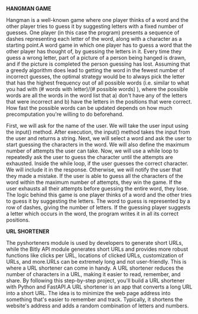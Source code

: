 **HANGMAN GAME**

Hangman is a well-known game where one player thinks of a word and the other player tries to guess it by suggesting letters with a fixed number of guesses. One player (in this case the program) presents a sequence of dashes representing each letter of the word, along with a character as a starting point.A word game in which one player has to guess a word that the other player has thought of, by guessing the letters in it. Every time they guess a wrong letter, part of a picture of a person being hanged is drawn, and if the picture is completed the person guessing has lost.
Assuming that a greedy algorithm does lead to getting the word in the fewest number of incorrect guesses, the optimal strategy would be to always pick the letter that has the highest frequency out of all possible words (i.e. similar to what you had with (# words with letter)/(# possible words) ), where the possible words are all the words in the word list that a) don't have any of the letters that were incorrect and b) have the letters in the positions that were correct. How fast the possible words can be updated depends on how much precomputation you're willing to do beforehand.

First, we will ask for the name of the user. We will take the user input using the input() method. After execution, the input() method takes the input from the user and returns a string.
Next, we will select a word and ask the user to start guessing the characters in the word.
We will also define the maximum number of attempts the user can take.
Now, we will use a while loop to repeatedly ask the user to guess the character until the attempts are exhausted.
Inside the while loop, if the user guesses the correct character. We will include it in the response. Otherwise, we will notify the user that they made a mistake.
If the user is able to guess all the characters of the word within the maximum number of attempts, they win the game.
If the user exhausts all their attempts before guessing the entire word, they lose.
The logic behind this game is one player thinks of a word and the other tries to guess it by suggesting the letters. The word to guess is represented by a row of dashes, giving the number of letters. If the guessing player suggests a letter which occurs in the word, the program writes it in all its correct positions.

**URL SHORTENER**

The pyshorteners module is used by developers to generate short URLs, while the Bitly API module generates short URLs and provides more robust functions like clicks per URL, locations of clicked URLs, customization of URLs, and more.URLs can be extremely long and not user-friendly. This is where a URL shortener can come in handy. A URL shortener reduces the number of characters in a URL, making it easier to read, remember, and share. By following this step-by-step project, you'll build a URL shortener with Python and FastAPI.A URL shortener is an app that converts a long URL into a short URL. The idea is to minimize the web page address into something that's easier to remember and track. Typically, it shortens the website's address and adds a random combination of letters and numbers.


